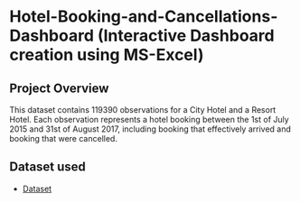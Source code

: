 # Hotel-Booking-and-Cancellations-Dashboard (Interactive Dashboard creation using MS-Excel)
## Project Overview
This dataset contains 119390 observations for a City Hotel and a Resort Hotel. Each observation represents a hotel booking between the 1st of July 2015 and 31st of August 2017, including booking that effectively arrived and booking that were cancelled.

## Dataset used
- <a href="https://github.com/sangeetamaity/Hotel-Booking-and-Cancellations-Dashboard/blob/main/hotel%20booking%20cancellations.xlsx">Dataset</a>
